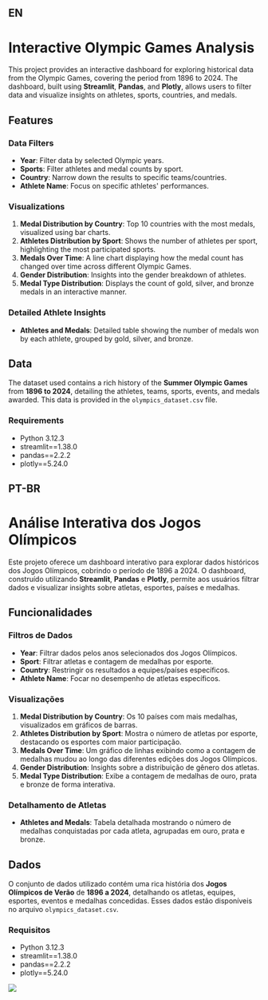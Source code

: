 EN
---
# Interactive Olympic Games Analysis

This project provides an interactive dashboard for exploring historical data from the Olympic Games, covering the period from 1896 to 2024. The dashboard, built using **Streamlit**, **Pandas**, and **Plotly**, allows users to filter data and visualize insights on athletes, sports, countries, and medals.

## Features

### Data Filters
- **Year**: Filter data by selected Olympic years.
- **Sports**: Filter athletes and medal counts by sport.
- **Country**: Narrow down the results to specific teams/countries.
- **Athlete Name**: Focus on specific athletes' performances.

### Visualizations
1. **Medal Distribution by Country**: Top 10 countries with the most medals, visualized using bar charts.
2. **Athletes Distribution by Sport**: Shows the number of athletes per sport, highlighting the most participated sports.
3. **Medals Over Time**: A line chart displaying how the medal count has changed over time across different Olympic Games.
4. **Gender Distribution**: Insights into the gender breakdown of athletes.
5. **Medal Type Distribution**: Displays the count of gold, silver, and bronze medals in an interactive manner.

### Detailed Athlete Insights
- **Athletes and Medals**: Detailed table showing the number of medals won by each athlete, grouped by gold, silver, and bronze.
  
## Data

The dataset used contains a rich history of the **Summer Olympic Games** from **1896 to 2024**, detailing the athletes, teams, sports, events, and medals awarded. This data is provided in the `olympics_dataset.csv` file.

### Requirements

- Python 3.12.3
- streamlit==1.38.0
- pandas==2.2.2
- plotly==5.24.0

PT-BR
---
# Análise Interativa dos Jogos Olímpicos

Este projeto oferece um dashboard interativo para explorar dados históricos dos Jogos Olímpicos, cobrindo o período de 1896 a 2024. O dashboard, construído utilizando **Streamlit**, **Pandas** e **Plotly**, permite aos usuários filtrar dados e visualizar insights sobre atletas, esportes, países e medalhas.

## Funcionalidades

### Filtros de Dados
- **Year**: Filtrar dados pelos anos selecionados dos Jogos Olímpicos.
- **Sport**: Filtrar atletas e contagem de medalhas por esporte.
- **Country**: Restringir os resultados a equipes/países específicos.
- **Athlete Name**: Focar no desempenho de atletas específicos.

### Visualizações
1. **Medal Distribution by Country**: Os 10 países com mais medalhas, visualizados em gráficos de barras.
2. **Athletes Distribution by Sport**: Mostra o número de atletas por esporte, destacando os esportes com maior participação.
3. **Medals Over Time**: Um gráfico de linhas exibindo como a contagem de medalhas mudou ao longo das diferentes edições dos Jogos Olímpicos.
4. **Gender Distribution**: Insights sobre a distribuição de gênero dos atletas.
5. **Medal Type Distribution**: Exibe a contagem de medalhas de ouro, prata e bronze de forma interativa.

### Detalhamento de Atletas
- **Athletes and Medals**: Tabela detalhada mostrando o número de medalhas conquistadas por cada atleta, agrupadas em ouro, prata e bronze.

## Dados

O conjunto de dados utilizado contém uma rica história dos **Jogos Olímpicos de Verão** de **1896 a 2024**, detalhando os atletas, equipes, esportes, eventos e medalhas concedidas. Esses dados estão disponíveis no arquivo `olympics_dataset.csv`.

### Requisitos

- Python 3.12.3
- streamlit==1.38.0
- pandas==2.2.2
- plotly==5.24.0

![](https://static1.thegamerimages.com/wordpress/wp-content/uploads/2021/02/pjimage-2021-02-17T171727.443.jpg)
